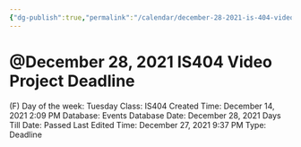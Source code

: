 ```yaml
---
{"dg-publish":true,"permalink":"/calendar/december-28-2021-is-404-video-project-deadline/"}
---
```


# @December 28, 2021 IS404 Video Project Deadline

(F) Day of the week: Tuesday
Class: IS404
Created Time: December 14, 2021 2:09 PM
Database: Events Database
Date: December 28, 2021
Days Till Date: Passed
Last Edited Time: December 27, 2021 9:37 PM
Type: Deadline